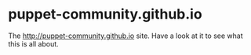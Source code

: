 puppet-community.github.io
==========================

The http://puppet-community.github.io site. Have a look at it to see what this is all about.
